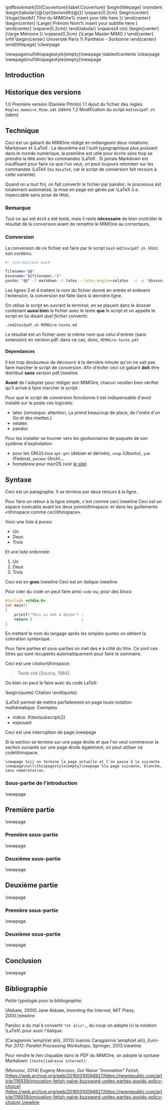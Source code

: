 \pdfbookmark[0]{Couverture}{label:Couverture}
\begin{titlepage}
  \noindent
  \begin{tabular}{@{}p{\textwidth}@{}}
    \vspace{0.2cm}
    \begin{center}
    \Huge{\textbf{
      Titre du MIMOire% insert your title here
    }}
    \end{center}
    \begin{center}
      \Large{
        Prénom Nom% insert your subtitle here
      }
    \end{center}
    \vspace{0.2cm}\\
  \end{tabular}
  \vspace{4 cm}
  \begin{center}
    {\large
      Mémoire
    }\\
    \vspace{0.2cm}
    {\Large
      Master MIMO
    }
  \end{center}
  \vfill
  \begin{center}
  Université Paris 1\\
  Panthéon - Sorbonne
  \end{center}
\end{titlepage}
\clearpage

\newpage\null\thispagestyle{empty}\newpage
\tableofcontents
\clearpage
\newpage\null\thispagestyle{empty}\newpage

## Introduction

## Historique des versions

1.0 Première version (Daniele Pitrolo)
1.1 Ajout du fichier des règles `Règles_memoire_Mimo.odt` (idem)
1.2 Modification du script `md2tex2pdf.sh` (idem)

## Technique

Ceci est un gabarit de MIMOire rédigé en mélangeant deux notations: Markdown et \LaTeX . La deuxième est l'outil typographique plus puissant dans le monde numérique, la première est utile pour écrire sans trop se prendre la tête avec les commandes \LaTeX . Si jamais Markdown est insuffisant pour faire ce que l'on veut, on peut toujours retomber sur les commandes \LaTeX (ou `XeLaTeX`, car le script de conversion fait recours à cette variente).

Quand on a tout fini, on fait convertir le fichier par pandoc: le processus est totalement automatisé, la mise en page est gérée par \LaTeX (i.e. impeccable sans prise de tête).

### Remarque

Tout ce qui est écrit a été testé, mais il reste **nécessaire** de bien contrôler le résultat de la conversion avant de remettre le MIMOire au correcteurs.


### Conversion

La conversion de ce fichier est faire par le script `bash` `md2tex2pdf.sh`. Voici son contenu:

```bash
#! /usr/bin/env bash

filename="$@"
basename="${filename%.*}"
pandoc "$@" -f markdown -t latex --latex-engine=xelatex  -s -o "$basename".pdf
```

Les lignes 3 et 4 traitent le nom du fichier donné en entrée et enlèvent l'extension, la conversion est faite dans la dernière ligne.

On utilise le script en ouvrant le terminal, en se plaçant dans le dossier contenant **aussi bien** le fichier avec le texte **que** le script et on appelle le script en lui disant *quel fichier* convertir:

```
./md2tex2pdf.sh MIMOire-texte.md
```

Le résultat est un fichier avec le même nom que celui d'entrée (sans extension) en version pdf: dans ce cas, donc, `MIMOire-texte.pdf`.

#### Dépendances

Il est trop douloureux de découvrir à la dernière minute qu'on ne sait pas faire marcher le script de conversion. Afin d'éviter ceci ce gabarit **doit** être distribué **sans** version pdf.\newline

**Avant** de l'adopter pour rédiger son MIMOire, chacun veuillen bien vérifier qu'il arrive à faire marcher le script.

Pour que le script de conversion fonctionne il est indispensable d'avoir installé sur le poste ces logiciels:

* latex (*remarque*: attention, ça prend beaucoup de place, de l'ordre d'un Go et des miettes.)
* xelatex
* pandoc

Pour les installer se tourner vers les gestionnaires de paquets de son système d'exploitation:

* pour les GNU/Linux `apt-get` (debian et dérivés), `snap` (Ubuntu), `yum` (Fedora), `pacman` (Arch)…
* homebrew pour macOS (voir [le site](http://brew.sh/))


## Syntaxe

Ceci est un paragraphe. Il se termine par deux retours à la ligne.

Pour faire un retour à la ligne simple, c'est comme ceci.\newline
Ceci est un espace insécable avant les deux points\thinspace: et dans les guillements «\thinspace comme ceci\thinspace».

Voici une liste à puces:

* Un
* Deux
* Trois

Et une liste ordonnée:

1. Un
2. Deux
3. Trois

Ceci est en **gras**.\newline
Ceci est en *italique*.\newline

Pour citer du code on peut faire ainsi `code` ou, pour des blocs:

```c
#include <stdio.h>
int main()
{
    printf("This is not a Quine") ;
    return 0                      ;
}
```

En mettant le nom du langage après les simples quotes on obtient la coloration syntaxique.

Pour faire parties et sous-parties on met des `#` à côté du titre. Ce sont ces titres qui sont récupérés automatiquement pour faire le sommaire.

Ceci est une citation\thinspace:

> Texte cité [Source, 1984].

Ou bien on peut le faire avec du code LaTeX:

\begin{quote}
Citation
\end{quote}

\LaTeX permet de mettre parfaitement en page toute notation mathématique. Exemples

* indice: X\textsubscript{2}
* exposant 

Ceci est une interruption de page.\newpage

Si la section se termine sur une page droite et que l'on veut commencer la section suivante sur une page droite également, on peut utiliser ce code\thinspace:
```
\newpage %ici on termine la page actuelle et l'on passe à la suivante
\newpage\null\thispagestyle{empty}\newpage %la page suivante, blanche, sans numérotation.
```

### Sous-partie de l'introduction
\newpage
## Première partie
\newpage
### Première sous-partie
\newpage
### Deuxième sous-partie
\newpage
## Deuxième partie
\newpage
### Première sous-partie
\newpage
### Deuxième sous-partie
\newpage
## Conclusion
\newpage
## Bibliographie

*Petite typologie pour la bibliographie.*

[Abbate, 2000] Jane Abbate, *Inventing the Internet*, MIT Press, 2000.\newline

Pandoc a du mal à convertir `*et alii*,`, du coup on adopte ici la notation \LaTeX\ pour avoir l'italique:

[Caragiannis \emph{et alii}, 2013] Ioannis Caragiannis \emph{et alii}, *Euro-Par 2012: Parallel Processing Workshops*, Springer, 2013.\newline

Pour rendre le lien cliquable dans le PDF du MIMOire, on adopte la syntaxe Markdown: `[texte](adresse internet)`:

[Morozov, 2014] Evgeny Morozov, *Our Naive "Innovation" Fetish*, [https://web.archive.org/web/20160310094927/https://newrepublic.com/article/116939/innovation-fetish-naive-buzzword-unites-parties-avoids-policy-choice](https://web.archive.org/web/20160310094927/https://newrepublic.com/article/116939/innovation-fetish-naive-buzzword-unites-parties-avoids-policy-choice).\newline